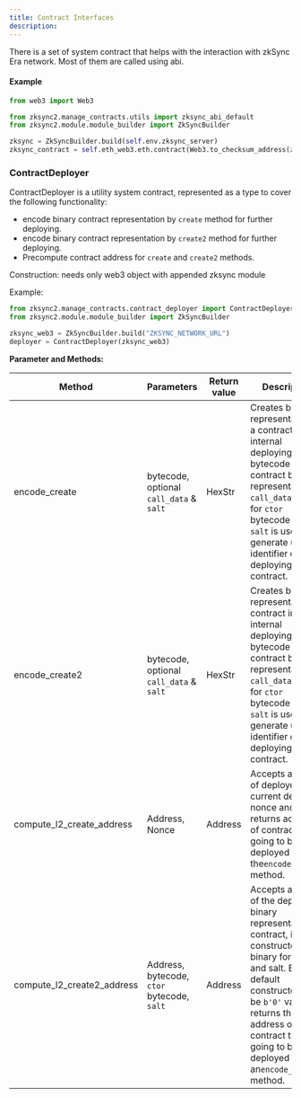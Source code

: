 ```yaml
---
title: Contract Interfaces
description:
---
```


There is a set of system contract that helps with the interaction with zkSync Era network.
Most of them are called using abi.

#### Example

```python
from web3 import Web3

from zksync2.manage_contracts.utils import zksync_abi_default
from zksync2.module.module_builder import ZkSyncBuilder

zksync = ZkSyncBuilder.build(self.env.zksync_server)
zksync_contract = self.eth_web3.eth.contract(Web3.to_checksum_address(zksync.zksync.main_contract_address), abi=zksync_abi_default())
```

### ContractDeployer

ContractDeployer is a utility system contract, represented as a type to cover the following functionality:

- encode binary contract representation by `create` method for further deploying.
- encode binary contract representation by `create2` method for further deploying.
- Precompute contract address for `create` and `create2` methods.

Construction: needs only web3 object with appended zksync module

Example:

```python
from zksync2.manage_contracts.contract_deployer import ContractDeployer
from zksync2.module.module_builder import ZkSyncBuilder

zksync_web3 = ZkSyncBuilder.build("ZKSYNC_NETWORK_URL")
deployer = ContractDeployer(zksync_web3)
```

**Parameter and Methods:**

| Method                     | Parameters                                 | Return value | Description                                                                                                                                                                                                                                                  |
| -------------------------- | ------------------------------------------ | ------------ | ------------------------------------------------------------------------------------------------------------------------------------------------------------------------------------------------------------------------------------------------------------ |
| encode_create              | bytecode, optional `call_data` & `salt`    | HexStr       | Creates binary representation of a contract in an internal deploying format.<br/> bytecode - contract binary representation, `call_data` is used for `ctor` bytecode only, `salt` is used to generate unique identifier of deploying contract.               |
| encode_create2             | bytecode, optional `call_data` & `salt`    | HexStr       | Creates binary representation of contract in an internal deploying format.<br/> bytecode - contract binary representation, `call_data` is used for `ctor` bytecode only, `salt` is used to generate unique identifier of deploying contract.                 |
| compute_l2_create_address  | Address, Nonce                             | Address      | Accepts address of deployer and current deployed nonce and returns address of contract that is going to be deployed by the`encode_create` method.                                                                                                            |
| compute_l2_create2_address | Address, bytecode, `ctor` bytecode, `salt` | Address      | Accepts address of the deployer, binary representation of contract, its constructor in binary format and salt. By default constructor can be `b'0'` value. It returns the address of the contract that is going to be deployed by an`encode_create2` method. |
